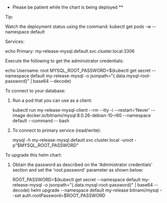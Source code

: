 * Please be patient while the chart is being deployed **

Tip:

  Watch the deployment status using the command: kubectl get pods -w --namespace default

Services:

  echo Primary: my-release-mysql.default.svc.cluster.local:3306

Execute the following to get the administrator credentials:

  echo Username: root
  MYSQL_ROOT_PASSWORD=$(kubectl get secret --namespace default my-release-mysql -o jsonpath="{.data.mysql-root-password}" | base64 --decode)

To connect to your database:

  1. Run a pod that you can use as a client:

      kubectl run my-release-mysql-client --rm --tty -i --restart='Never' --image  docker.io/bitnami/mysql:8.0.26-debian-10-r60 --namespace default --command -- bash

  2. To connect to primary service (read/write):

      mysql -h my-release-mysql.default.svc.cluster.local -uroot -p"$MYSQL_ROOT_PASSWORD"



To upgrade this helm chart:

  1. Obtain the password as described on the 'Administrator credentials' section and set the 'root.password' parameter as shown below:

      ROOT_PASSWORD=$(kubectl get secret --namespace default my-release-mysql -o jsonpath="{.data.mysql-root-password}" | base64 --decode)
      helm upgrade --namespace default my-release bitnami/mysql --set auth.rootPassword=$ROOT_PASSWORD
